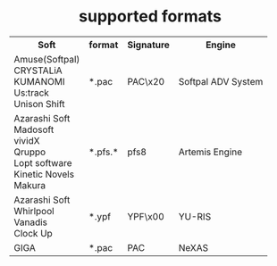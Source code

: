 <h1 style="text-align:center">supported formats</h1>

<table>
  <tr>
    <th>Soft</th>
    <th>format</th>
    <th>Signature</th>
    <th>Engine</th>
  </tr>
  <tr>
    <td>Amuse(Softpal)
    <br>CRYSTALiA
    <br>KUMANOMI
    <br>Us:track
    <br>Unison Shift
    </td>
    <td>*.pac</td>
    <td>PAC\x20</td>
    <td>Softpal ADV System</td>
  </tr>
  <tr>
    <td>Azarashi Soft
    <br>Madosoft
    <br>vividX
    <br>Qruppo
    <br>Lopt software
    <br>Kinetic Novels
    <br>Makura
    </td>
    <td>*.pfs.*</td>
    <td>pfs8</td>
    <td>Artemis Engine</td>
  </tr>
  <tr>
    <td>Azarashi Soft
    <br>Whirlpool
    <br>Vanadis
    <br>Clock Up
    </td>
    <td>*.ypf</td>
    <td>YPF\x00</td>
    <td>YU-RIS</td>
  </tr>
  <tr>
    <td>GIGA
    </td>
    <td>*.pac</td>
    <td>PAC</td>
    <td>NeXAS</td>
  </tr>
</table>
<!-- https://vndb.org/r?f=fwYU_dRIS- -->
